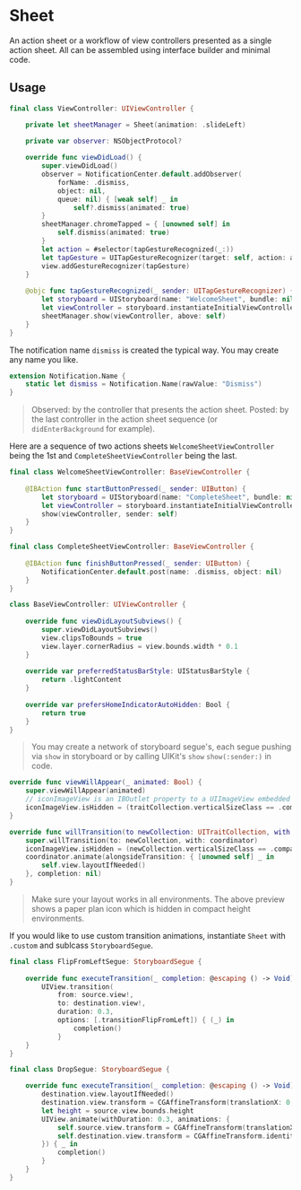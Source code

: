 # Sheet

An action sheet or a workflow of view controllers presented as a single action sheet. All can be assembled using interface builder and minimal code.

## Usage

```swift
final class ViewController: UIViewController {

    private let sheetManager = Sheet(animation: .slideLeft)
    
    private var observer: NSObjectProtocol?

    override func viewDidLoad() {
        super.viewDidLoad()
        observer = NotificationCenter.default.addObserver(
            forName: .dismiss, 
            object: nil, 
            queue: nil) { [weak self] _ in
                self?.dismiss(animated: true)
        }
        sheetManager.chromeTapped = { [unowned self] in
            self.dismiss(animated: true)
        }
        let action = #selector(tapGestureRecognized(_:))
        let tapGesture = UITapGestureRecognizer(target: self, action: action)
        view.addGestureRecognizer(tapGesture)
    }
    
    @objc func tapGestureRecognized(_ sender: UITapGestureRecognizer) {
        let storyboard = UIStoryboard(name: "WelcomeSheet", bundle: nil)
        let viewController = storyboard.instantiateInitialViewController()!
        sheetManager.show(viewController, above: self)
    }
}
```

The notification name `dismiss` is created the typical way. You may create any name you like.

```swift
extension Notification.Name {
    static let dismiss = Notification.Name(rawValue: "Dismiss")
}
``` 
> Observed: by the controller that presents the action sheet. 
> Posted: by the last controller in the action sheet sequence (or `didEnterBackground` for example).

Here are a sequence of two actions sheets `WelcomeSheetViewController` being the 1st and `CompleteSheetViewController` being the last.

```swift
final class WelcomeSheetViewController: BaseViewController {
        
    @IBAction func startButtonPressed(_ sender: UIButton) {
        let storyboard = UIStoryboard(name: "CompleteSheet", bundle: nil)
        let viewController = storyboard.instantiateInitialViewController()!
        show(viewController, sender: self)
    }
}

final class CompleteSheetViewController: BaseViewController {
        
    @IBAction func finishButtonPressed(_ sender: UIButton) {
        NotificationCenter.default.post(name: .dismiss, object: nil)
    }
}

class BaseViewController: UIViewController {
    
    override func viewDidLayoutSubviews() {
        super.viewDidLayoutSubviews()
        view.clipsToBounds = true
        view.layer.cornerRadius = view.bounds.width * 0.1
    }
    
    override var preferredStatusBarStyle: UIStatusBarStyle {
        return .lightContent
    }
    
    override var prefersHomeIndicatorAutoHidden: Bool {
        return true
    }
}
```
> You may create a network of storyboard segue's, each segue pushing via `show` in storyboard or by calling UIKit's `show` `show(:sender:)` in code.

```swift
override func viewWillAppear(_ animated: Bool) {
    super.viewWillAppear(animated)
    // iconImageView is an IBOutlet property to a UIImageView embedded in a stack view.
    iconImageView.isHidden = (traitCollection.verticalSizeClass == .compact)
}

override func willTransition(to newCollection: UITraitCollection, with coordinator: UIViewControllerTransitionCoordinator) {
    super.willTransition(to: newCollection, with: coordinator)
    iconImageView.isHidden = (newCollection.verticalSizeClass == .compact)
    coordinator.animate(alongsideTransition: { [unowned self] _ in
        self.view.layoutIfNeeded()
    }, completion: nil)
}
```
> Make sure your layout works in all environments. The above preview shows a paper plan icon which is hidden in compact height environments.

If you would like to use custom transition animations, instantiate `Sheet` with `.custom` and sublcass `StoryboardSegue`.

```swift
final class FlipFromLeftSegue: StoryboardSegue {
    
    override func executeTransition(_ completion: @escaping () -> Void) {
        UIView.transition(
            from: source.view!,
            to: destination.view!,
            duration: 0.3,
            options: [.transitionFlipFromLeft]) { (_) in
                completion()
            }
    }
}

final class DropSegue: StoryboardSegue {

    override func executeTransition(_ completion: @escaping () -> Void) {
        destination.view.layoutIfNeeded()
        destination.view.transform = CGAffineTransform(translationX: 0, y: destination.view.bounds.height)
        let height = source.view.bounds.height
        UIView.animate(withDuration: 0.3, animations: {
            self.source.view.transform = CGAffineTransform(translationX: 0, y: height)
            self.destination.view.transform = CGAffineTransform.identity
        }) { _ in
            completion()
        }
    }
}
```
